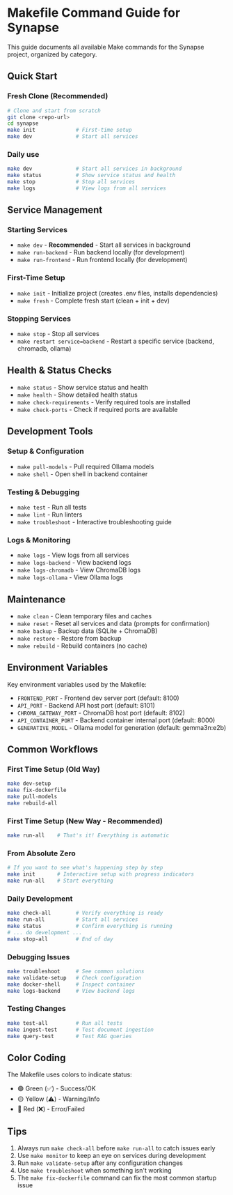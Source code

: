 # Makefile Command Guide for Synapse

This guide documents all available Make commands for the Synapse project, organized by category.

## Quick Start

### Fresh Clone (Recommended)
```bash
# Clone and start from scratch
git clone <repo-url>
cd synapse
make init             # First-time setup
make dev              # Start all services
```

### Daily use
```bash
make dev              # Start all services in background
make status           # Show service status and health
make stop             # Stop all services
make logs             # View logs from all services
```

## Service Management

### Starting Services

- `make dev` - **Recommended** - Start all services in background
- `make run-backend` - Run backend locally (for development)
- `make run-frontend` - Run frontend locally (for development)

### First-Time Setup

- `make init` - Initialize project (creates .env files, installs dependencies)
- `make fresh` - Complete fresh start (clean + init + dev)

### Stopping Services

- `make stop` - Stop all services
- `make restart service=backend` - Restart a specific service (backend, chromadb, ollama)

## Health & Status Checks

- `make status` - Show service status and health
- `make health` - Show detailed health status
- `make check-requirements` - Verify required tools are installed
- `make check-ports` - Check if required ports are available

## Development Tools

### Setup & Configuration

- `make pull-models` - Pull required Ollama models
- `make shell` - Open shell in backend container

### Testing & Debugging

- `make test` - Run all tests
- `make lint` - Run linters
- `make troubleshoot` - Interactive troubleshooting guide

### Logs & Monitoring

- `make logs` - View logs from all services
- `make logs-backend` - View backend logs
- `make logs-chromadb` - View ChromaDB logs
- `make logs-ollama` - View Ollama logs

## Maintenance

- `make clean` - Clean temporary files and caches
- `make reset` - Reset all services and data (prompts for confirmation)
- `make backup` - Backup data (SQLite + ChromaDB)
- `make restore` - Restore from backup
- `make rebuild` - Rebuild containers (no cache)

## Environment Variables

Key environment variables used by the Makefile:
- `FRONTEND_PORT` - Frontend dev server port (default: 8100)
- `API_PORT` - Backend API host port (default: 8101)
- `CHROMA_GATEWAY_PORT` - ChromaDB host port (default: 8102)
- `API_CONTAINER_PORT` - Backend container internal port (default: 8000)
- `GENERATIVE_MODEL` - Ollama model for generation (default: gemma3n:e2b)

## Common Workflows

### First Time Setup (Old Way)
```bash
make dev-setup
make fix-dockerfile
make pull-models
make rebuild-all
```

### First Time Setup (New Way - Recommended)
```bash
make run-all    # That's it! Everything is automatic
```

### From Absolute Zero
```bash
# If you want to see what's happening step by step
make init       # Interactive setup with progress indicators
make run-all    # Start everything
```

### Daily Development
```bash
make check-all        # Verify everything is ready
make run-all          # Start all services
make status           # Confirm everything is running
# ... do development ...
make stop-all         # End of day
```

### Debugging Issues
```bash
make troubleshoot     # See common solutions
make validate-setup   # Check configuration
make docker-shell     # Inspect container
make logs-backend     # View backend logs
```

### Testing Changes
```bash
make test-all         # Run all tests
make ingest-test      # Test document ingestion
make query-test       # Test RAG queries
```

## Color Coding

The Makefile uses colors to indicate status:
- 🟢 Green (✅) - Success/OK
- 🟡 Yellow (⚠️) - Warning/Info
- 🔴 Red (❌) - Error/Failed

## Tips

1. Always run `make check-all` before `make run-all` to catch issues early
2. Use `make monitor` to keep an eye on services during development
3. Run `make validate-setup` after any configuration changes
4. Use `make troubleshoot` when something isn't working
5. The `make fix-dockerfile` command can fix the most common startup issue
